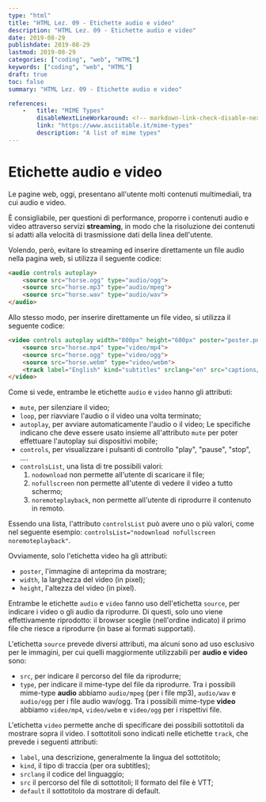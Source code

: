 ```yaml
---
type: "html"
title: "HTML Lez. 09 - Etichette audio e video"
description: "HTML Lez. 09 - Etichette audio e video"
date: 2019-08-29
publishdate: 2019-08-29
lastmod: 2019-08-29
categories: ["coding", "web", "HTML"]
keywords: ["coding", "web", "HTML"]
draft: true
toc: false
summary: "HTML Lez. 09 - Etichette audio e video"

references:
    -   title: "MIME Types"
        disableNextLineWorkaround: <!-- markdown-link-check-disable-next-line -->
        link: "https://www.asciitable.it/mime-types"
        description: "A list of mime types"
---
```


# Etichette audio e video

Le pagine web, oggi, presentano all'utente molti contenuti multimediali, tra cui audio e video.

È consigliabile, per questioni di performance, proporre i contenuti audio e video attraverso servizi **streaming**, in modo che la risoluzione dei contenuti si adatti alla velocità di trasmissione dati della linea dell'utente.

Volendo, però, evitare lo streaming ed inserire direttamente un file audio nella pagina web, si utilizza il seguente codice:

```html
<audio controls autoplay>
    <source src="horse.ogg" type="audio/ogg">
    <source src="horse.mp3" type="audio/mpeg">
    <source src="horse.wav" type="audio/wav">
</audio>
```

Allo stesso modo, per inserire direttamente un file video, si utilizza il seguente codice:

```html
<video controls autoplay width="800px" height="600px" poster="poster.png">
    <source src="horse.mp4" type="video/mp4">
    <source src="horse.ogg" type="video/ogg">
    <source src="horse.webm" type="video/webm">
    <track label="English" kind="subtitles" srclang="en" src="captions/vtt/sintel-en.vtt" default>
</video>
```

Come si vede, entrambe le etichette ``audio`` e ``video`` hanno gli attributi:

- ``mute``, per silenziare il video;
- ``loop``, per riavviare l'audio o il video una volta terminato;
- ``autoplay``, per avviare automaticamente l'audio o il video; Le specifiche indicano che deve essere usato insieme all'attributo
  ``mute`` per poter effettuare l'autoplay sui dispositivi mobile;
- ``controls``, per visualizzare i pulsanti di controllo "play", "pause", "stop", ....
- ``controlsList``, una lista di tre possibili valori:
    1. ``nodownload`` non permette all'utente di scaricare il file;
    2. ``nofullscreen`` non permette all'utente di vedere il video a tutto schermo;
    3. ``noremoteplayback``, non permette all'utente di riprodurre il contenuto in remoto.

Essendo una lista, l'attributo ``controlsList`` può avere uno o più valori, come nel seguente esempio: ``controlsList="nodownload nofullscreen noremoteplayback"``.

Ovviamente, solo l'etichetta video ha gli attributi:

- ``poster``, l'immagine di anteprima da mostrare;
- ``width``, la larghezza del video (in pixel);
- ``height``, l'altezza del video (in pixel).

Entrambe le etichette ``audio`` e ``video`` fanno uso dell'etichetta ``source``, per indicare i video o gli audio da riprodurre. Di questi, solo uno viene effettivamente riprodotto: il browser sceglie (nell'ordine indicato) il primo file che riesce a riprodurre (in base ai formati supportati).

L'etichetta ``source`` prevede diversi attributi, ma alcuni sono ad uso esclusivo per le immagini, per cui quelli maggiormente utilizzabili per **audio e video** sono:

- ``src``, per indicare il percorso del file da riprodurre;
- ``type``, per indicare il mime-type del file da riprodurre. Tra i possibili mime-type **audio** abbiamo ``audio/mpeg`` (per i file mp3), ``audio/wav`` e ``audio/ogg`` per i file audio wav/ogg. Tra i possibili mime-type **video** abbiamo ``video/mp4``, ``video/webm`` e ``video/ogg`` per i rispettivi file.

L'etichetta ``video`` permette anche di specificare dei possibili sottotitoli da mostrare sopra il video. I sottotitoli sono indicati nelle etichette ``track``, che prevede i seguenti attributi:

- ``label``, una descrizione, generalmente la lingua del sottotitolo;
- ``kind``, il tipo di traccia (per ora subtitles);
- ``srclang`` il codice del linguaggio;
- ``src`` il percorso del file di sottotitoli; Il formato del file è VTT;
- ``default`` il sottotitolo da mostrare di default.
